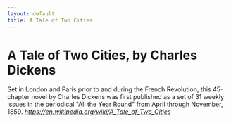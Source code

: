 ```yaml
---
layout: default
title: A Tale of Two Cities
---
```

# A Tale of Two Cities, by Charles Dickens

Set in London and Paris prior to and during the French Revolution, this 45-chapter novel by Charles Dickens was first published as a set of 31 weekly issues in the periodical "All the Year Round" from April through November, 1859. <cite>https://en.wikipedia.org/wiki/A_Tale_of_Two_Cities</cite>


